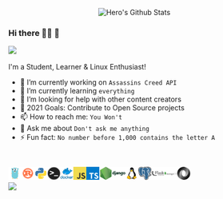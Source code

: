 <p align="center">
  <img alt="Hero's Github Stats" src="https://github-readme-stats.vercel.app/api?username=bayek0fsiwa&show_icons=true&theme=dark&count_private=true" />
</p>




### Hi there 👋🏻 👀

![](https://komarev.com/ghpvc/?username=bayek0fsiwa)

I'm a Student, Learner & Linux Enthusiast!
<!--
- 🔭 I’m currently working on ... 
- 👯 I’m looking to collaborate on ...
- 💬 Ask me about ...
- 📫 How to reach me: ...
- 😄 Pronouns: ...
- ⚡ Fun fact: ...-->
- 🔭 I’m currently working on `Assassins Creed API`
- 🌱 I’m currently learning `everything`
- 🤔 I’m looking for help with other content creators
- 🥅 2021 Goals: Contribute to Open Source projects
- 📫 How to reach me: `You Won't`
- 💬 Ask me about `Don't ask me anything`
- ⚡ Fun fact: `No number before 1,000 contains the letter A`

<!--
**Languages and Tools:**  -->
</br>

[<img align="left" alt="Golang" width="26px" src="https://raw.githubusercontent.com/PKief/vscode-material-icon-theme/master/icons/go.svg" />](https://www.google.com/search?&q=golang)
[<img align="left" alt="Rust" width="26px" src="https://raw.githubusercontent.com/PKief/vscode-material-icon-theme/master/icons/rust.svg" />](https://www.google.com/search?&q=rust)
[<img align="left" alt="Python" width="26px" src="https://raw.githubusercontent.com/PKief/vscode-material-icon-theme/master/icons/python.svg" />](https://www.google.com/search?&q=Python)
[<img align="left" alt="Terminal" width="26px" src="https://raw.githubusercontent.com/github/explore/80688e429a7d4ef2fca1e82350fe8e3517d3494d/topics/terminal/terminal.png" />](https://www.google.com/search?&q=command+line+interface)
[<img align="left" alt="Docker" width="26px" src="https://raw.githubusercontent.com/github/explore/80688e429a7d4ef2fca1e82350fe8e3517d3494d/topics/docker/docker.png" />](https://www.google.com/search?&q=docker)
[<img align="left" alt="javascript" width="26px" src="https://raw.githubusercontent.com/github/explore/80688e429a7d4ef2fca1e82350fe8e3517d3494d/topics/javascript/javascript.png" />](https://www.google.com/search?&q=javascript)
[<img align="left" alt="typescript" width="26px" src="https://raw.githubusercontent.com/github/explore/80688e429a7d4ef2fca1e82350fe8e3517d3494d/topics/typescript/typescript.png" />](https://www.google.com/search?&q=typescript)
[<img align="left" alt="nodejs" width="26px" src="https://raw.githubusercontent.com/github/explore/80688e429a7d4ef2fca1e82350fe8e3517d3494d/topics/nodejs/nodejs.png" />](https://www.google.com/search?&q=nodejs)
[<img align="left" alt="django" width="26px" src="https://raw.githubusercontent.com/github/explore/80688e429a7d4ef2fca1e82350fe8e3517d3494d/topics/django/django.png" />](https://www.google.com/search?&q=django)
[<img align="left" alt="linux" width="26px" src="https://raw.githubusercontent.com/github/explore/80688e429a7d4ef2fca1e82350fe8e3517d3494d/topics/linux/linux.png" />](https://www.google.com/search?&q=linux)
[<img align="left" alt="postgresql" width="26px" src="https://raw.githubusercontent.com/github/explore/80688e429a7d4ef2fca1e82350fe8e3517d3494d/topics/postgresql/postgresql.png" />](https://www.google.com/search?&q=postgresql)
[<img align="left" alt="flask" width="26px" src="https://raw.githubusercontent.com/github/explore/80688e429a7d4ef2fca1e82350fe8e3517d3494d/topics/flask/flask.png" />](https://www.google.com/search?&q=flask)
[<img align="left" alt="mongodb" width="26px" src="https://raw.githubusercontent.com/github/explore/80688e429a7d4ef2fca1e82350fe8e3517d3494d/topics/mongodb/mongodb.png" />](https://www.google.com/search?&q=mongodb)
[<img align="left" alt="json" width="26px" src="https://raw.githubusercontent.com/github/explore/80688e429a7d4ef2fca1e82350fe8e3517d3494d/topics/json/json.png" />](https://www.google.com/search?&q=json)</br>


<p align="left">
  <img height="160em" src="https://github-readme-stats.vercel.app/api/top-langs/?username=bayek0fsiwa&layout=compact&theme=dark&langs_count=10&hide=css,html,jupyter notebook">
</p>
